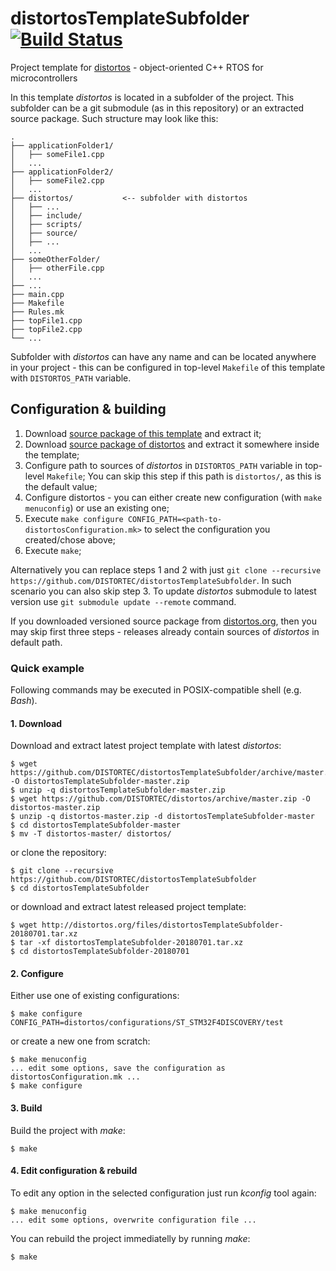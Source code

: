 distortosTemplateSubfolder [![Build Status](https://travis-ci.org/DISTORTEC/distortosTemplateSubfolder.svg?branch=master)](https://travis-ci.org/DISTORTEC/distortosTemplateSubfolder)
==========================

Project template for [distortos](http://distortos.org/) - object-oriented C++ RTOS for microcontrollers

In this template *distortos* is located in a subfolder of the project. This subfolder can be a git submodule (as in this
repository) or an extracted source package. Such structure may look like this:

    .
    ├── applicationFolder1/
    │   ├── someFile1.cpp
    │   ...
    ├── applicationFolder2/
    │   ├── someFile2.cpp
    │   ...
    ├── distortos/           <-- subfolder with distortos
    │   ├── ...
    │   ├── include/
    │   ├── scripts/
    │   ├── source/
    │   ├── ...
    │   ...
    ├── someOtherFolder/
    │   ├── otherFile.cpp
    │   ...
    ├── ...
    ├── main.cpp
    ├── Makefile
    ├── Rules.mk
    ├── topFile1.cpp
    ├── topFile2.cpp
    └── ...

Subfolder with *distortos* can have any name and can be located anywhere in your project - this can be configured in
top-level `Makefile` of this template with `DISTORTOS_PATH` variable.

Configuration & building
------------------------

1. Download
[source package of this template](https://github.com/DISTORTEC/distortosTemplateSubfolder/archive/master.zip) and
extract it;
2. Download [source package of distortos](https://github.com/DISTORTEC/distortos/archive/master.zip) and extract it
somewhere inside the template;
3. Configure path to sources of *distortos* in `DISTORTOS_PATH` variable in top-level `Makefile`; You can skip this step
if this path is `distortos/`, as this is the default value;
4. Configure distortos - you can either create new configuration (with `make menuconfig`) or use an existing one;
5. Execute `make configure CONFIG_PATH=<path-to-distortosConfiguration.mk>` to select the configuration you
created/chose above;
6. Execute `make`;

Alternatively you can replace steps 1 and 2 with just
`git clone --recursive https://github.com/DISTORTEC/distortosTemplateSubfolder`. In such scenario you can also
skip step 3. To update *distortos* submodule to latest version use `git submodule update --remote` command.

If you downloaded versioned source package from [distortos.org](http://distortos.org/), then you may skip first three
steps - releases already contain sources of *distortos* in default path.

### Quick example

Following commands may be executed in POSIX-compatible shell (e.g. *Bash*).

#### 1. Download

Download and extract latest project template with latest *distortos*:

    $ wget https://github.com/DISTORTEC/distortosTemplateSubfolder/archive/master.zip -O distortosTemplateSubfolder-master.zip
    $ unzip -q distortosTemplateSubfolder-master.zip
    $ wget https://github.com/DISTORTEC/distortos/archive/master.zip -O distortos-master.zip
    $ unzip -q distortos-master.zip -d distortosTemplateSubfolder-master
    $ cd distortosTemplateSubfolder-master
    $ mv -T distortos-master/ distortos/

or clone the repository:

    $ git clone --recursive https://github.com/DISTORTEC/distortosTemplateSubfolder
    $ cd distortosTemplateSubfolder

or download and extract latest released project template:

    $ wget http://distortos.org/files/distortosTemplateSubfolder-20180701.tar.xz
    $ tar -xf distortosTemplateSubfolder-20180701.tar.xz
    $ cd distortosTemplateSubfolder-20180701

#### 2. Configure

Either use one of existing configurations:

    $ make configure CONFIG_PATH=distortos/configurations/ST_STM32F4DISCOVERY/test

or create a new one from scratch:

    $ make menuconfig
    ... edit some options, save the configuration as distortosConfiguration.mk ...
    $ make configure

#### 3. Build

Build the project with *make*:

    $ make

#### 4. Edit configuration & rebuild

To edit any option in the selected configuration just run *kconfig* tool again:

    $ make menuconfig
    ... edit some options, overwrite configuration file ...

You can rebuild the project immediatelly by running *make*:

    $ make
